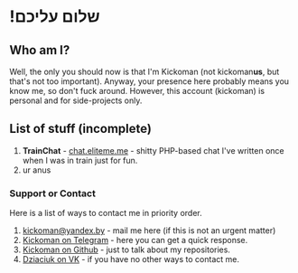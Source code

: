 ---
---

# !שלום עליכם

## Who am I?

Well, the only you should now is that I'm Kickoman (not kickoman**us**, but that's not too important).
Anyway, your presence here probably means you know me, so don't fuck around. However, this account (kickoman) is personal and for
side-projects only.

## List of stuff (incomplete)

1. **TrainChat** - [chat.eliteme.me](http://chat.eliteme.me/) - shitty PHP-based chat I've written once when I was in train just for fun.
2. ur anus

### Support or Contact

Here is a list of ways to contact me in priority order.
1. [kickoman@yandex.by](mailto:kickoman@yandex.by) - mail me here (if this is not an urgent matter)
2. [Kickoman on Telegram](https://t.me/Kickoman) - here you can get a quick response.
3. [Kickoman on Github](https://github.com/Kickoman) - just to talk about my repositories.
4. [Dziaciuk on VK](https://vk.com/dziaciuk) - if you have no other ways to contact me.

